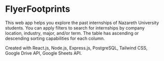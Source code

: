 # FlyerFootprints

This web app helps you explore the past internships of Nazareth University students. You can apply filters to search for internships by company location, industry, major, and/or term. The table has ascending or descending sorting capabilities for each column.

Created with React.js, Node.js, Express.js, PostgreSQL, Tailwind CSS, Google Drive API, Google Sheets API.